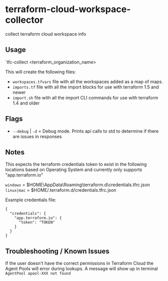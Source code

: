 # terraform-cloud-workspace-collector
collect terraform cloud workspace info


## Usage

`tfc-collect <terraform_organization_name>

This will create the following files:
- `workspaces.tfvars` file with all the workspaces added as a map of maps.
- `imports.tf` file with all the import blocks for use with terraform 1.5 and newer
- `import.sh` file with all the import CLI commands for use with terraform 1.4 and older

## Flags
- `--debug` | `-d` = Debug mode. Prints api calls to std to determine if there are issues in responses

## Notes

This expects the terraform credentials token to exist in the following locations based on Operating System and currently only supports "app.terraform.io"

`windows` = $HOME\AppData\Roaming\terraform.d\credentials.tfrc.json
`linux|mac` = $HOME/.terraform.d/credentials.tfrc.json

Example credentials file:
```
{
  "credentials": {
    "app.terraform.io": {
      "token": "TOKEN"
    }
  }
}
```

## Troubleshooting / Known Issues

If the user doesn't have the correct permissions in Terraform Cloud the Agent Pools will error during lookups. A message will show up in terminal `AgentPool apool-XXX not found`
